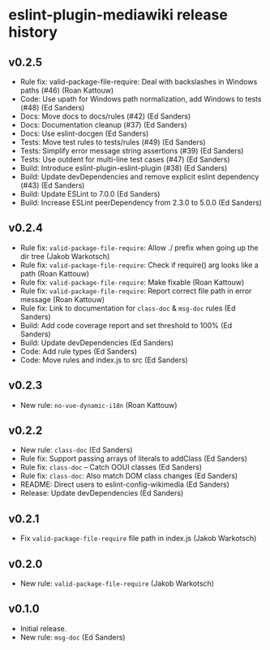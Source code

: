 # eslint-plugin-mediawiki release history

## v0.2.5
* Rule fix: valid-package-file-require: Deal with backslashes in Windows paths (#46) (Roan Kattouw)
* Code: Use upath for Windows path normalization, add Windows to tests (#48) (Ed Sanders)
* Docs: Move docs to docs/rules (#42) (Ed Sanders)
* Docs: Documentation cleanup (#37) (Ed Sanders)
* Docs: Use eslint-docgen (Ed Sanders)
* Tests: Move test rules to tests/rules (#49) (Ed Sanders)
* Tests: Simplify error message string assertions (#39) (Ed Sanders)
* Tests: Use outdent for multi-line test cases (#47) (Ed Sanders)
* Build: Introduce eslint-plugin-eslint-plugin (#38) (Ed Sanders)
* Build: Update devDependencies and remove explicit eslint dependency (#43) (Ed Sanders)
* Build: Update ESLint to 7.0.0 (Ed Sanders)
* Build: Increase ESLint peerDependency from 2.3.0 to 5.0.0 (Ed Sanders)

## v0.2.4
* Rule fix: `valid-package-file-require`: Allow ./ prefix when going up the dir tree (Jakob Warkotsch)
* Rule fix: `valid-package-file-require`: Check if require() arg looks like a path (Roan Kattouw)
* Rule fix: `valid-package-file-require`: Make fixable (Roan Kattouw)
* Rule fix: `valid-package-file-require`: Report correct file path in error message (Roan Kattouw)
* Rule fix: Link to documentation for `class-doc` & `msg-doc` rules (Ed Sanders)
* Build: Add code coverage report and set threshold to 100% (Ed Sanders)
* Build: Update devDependencies (Ed Sanders)
* Code: Add rule types (Ed Sanders)
* Code: Move rules and index.js to src (Ed Sanders)

## v0.2.3
* New rule: `no-vue-dynamic-i18n` (Roan Kattouw)

## v0.2.2
* New rule: `class-doc` (Ed Sanders)
* Rule fix: Support passing arrays of literals to addClass (Ed Sanders)
* Rule fix: `class-doc` – Catch OOUI classes (Ed Sanders)
* Rule fix: `class-doc`: Also match DOM class changes (Ed Sanders)
* README: Direct users to eslint-config-wikimedia (Ed Sanders)
* Release: Update devDependencies (Ed Sanders)

## v0.2.1
* Fix `valid-package-file-require` file path in index.js (Jakob Warkotsch)

## v0.2.0
* New rule: `valid-package-file-require` (Jakob Warkotsch)

## v0.1.0
* Initial release.
* New rule: `msg-doc` (Ed Sanders)
